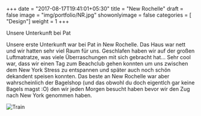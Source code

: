 +++
date = "2017-08-17T19:41:01+05:30"
title = "New Rochelle"
draft = false
image = "img/portfolio/NR.jpg"
showonlyimage = false
categories = [ "Design"]
weight = 1
+++

Unsere Unterkunft bei Pat

<!--more--> 

Unsere erste Unterkunft war bei Pat in New Rochelle. Das Haus war nett und wir hatten sehr viel Raum für uns. Geschlafen haben wir auf der großen Luftmatratze, was viele Überraschungen mit sich gebracht hat... 
Sehr cool war, dass wir einen Tag zum Beachclub gehen konnten um uns zwischen dem New York Stress zu entspannen und später auch noch schön dekandent speisen konnten. Das beste an New Rochelle war aber wahrscheinlich der Bagelshop (und das obwohl du doch eigentlch gar keine Bagels magst :O) den wir jeden Morgen besucht haben bevor wir den Zug nach New York genommen haben.

![Train](/img/Zug.jpg "Cuddel Time *_*") 